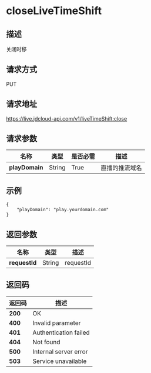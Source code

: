 # closeLiveTimeShift


## 描述
关闭时移

## 请求方式
PUT

## 请求地址
https://live.jdcloud-api.com/v1/liveTimeShift:close


## 请求参数
|名称|类型|是否必需|描述|
|---|---|---|---|
|**playDomain**|String|True|直播的推流域名|


## 示例
    {
        "playDomain": "play.yourdomain.com"
    }

## 返回参数
|名称|类型|描述|
|---|---|---|
|**requestId**|String|requestId|


## 返回码
|返回码|描述|
|---|---|
|**200**|OK|
|**400**|Invalid parameter|
|**401**|Authentication failed|
|**404**|Not found|
|**500**|Internal server error|
|**503**|Service unavailable|
